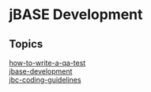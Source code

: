 # jBASE Development

## Topics

[how-to-write-a-qa-test](./how-to-write-a-qa-test)  
[jbase-development](./jbase-development)  
[jbc-coding-guidelines](./jbc-coding-guidelines)  

